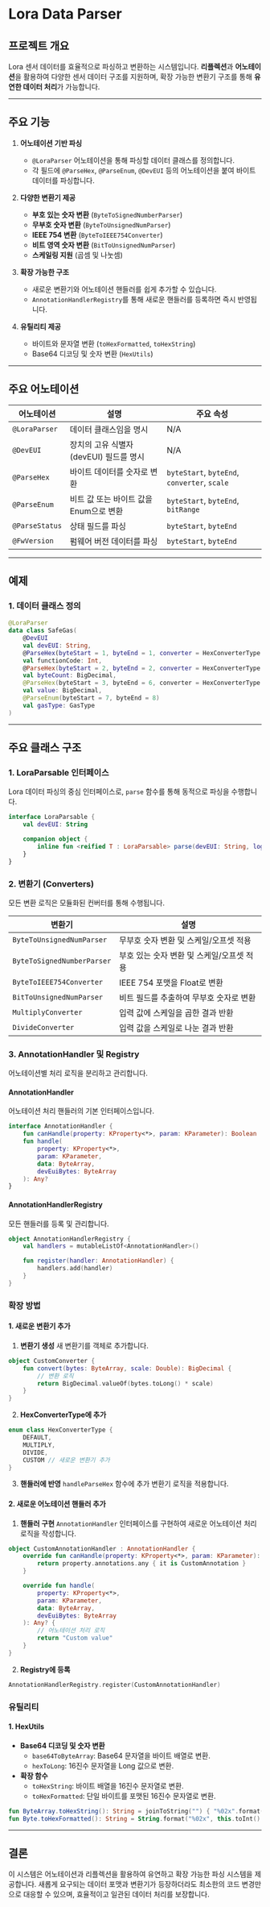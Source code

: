 # Lora Data Parser

## **프로젝트 개요**
Lora 센서 데이터를 효율적으로 파싱하고 변환하는 시스템입니다. **리플렉션**과 **어노테이션**을 활용하여 다양한 센서 데이터 구조를 지원하며, 확장 가능한 변환기 구조를 통해 **유연한 데이터 처리**가 가능합니다.

---

## **주요 기능**

1. **어노테이션 기반 파싱**
    - `@LoraParser` 어노테이션을 통해 파싱할 데이터 클래스를 정의합니다.
    - 각 필드에 `@ParseHex`, `@ParseEnum`, `@DevEUI` 등의 어노테이션을 붙여 바이트 데이터를 파싱합니다.

2. **다양한 변환기 제공**
    - **부호 있는 숫자 변환** (`ByteToSignedNumberParser`)
    - **무부호 숫자 변환** (`ByteToUnsignedNumParser`)
    - **IEEE 754 변환** (`ByteToIEEE754Converter`)
    - **비트 영역 숫자 변환** (`BitToUnsignedNumParser`)
    - **스케일링 지원** (곱셈 및 나눗셈)

3. **확장 가능한 구조**
    - 새로운 변환기와 어노테이션 핸들러를 쉽게 추가할 수 있습니다.
    - `AnnotationHandlerRegistry`를 통해 새로운 핸들러를 등록하면 즉시 반영됩니다.

4. **유틸리티 제공**
    - 바이트와 문자열 변환 (`toHexFormatted`, `toHexString`)
    - Base64 디코딩 및 숫자 변환 (`HexUtils`)

---

## **주요 어노테이션**

| 어노테이션       | 설명                                 | 주요 속성                           |
|------------------|--------------------------------------|------------------------------------|
| `@LoraParser`   | 데이터 클래스임을 명시               | N/A                                |
| `@DevEUI`       | 장치의 고유 식별자(devEUI) 필드를 명시| N/A                                |
| `@ParseHex`     | 바이트 데이터를 숫자로 변환          | `byteStart`, `byteEnd`, `converter`, `scale` |
| `@ParseEnum`    | 비트 값 또는 바이트 값을 Enum으로 변환| `byteStart`, `byteEnd`, `bitRange`  |
| `@ParseStatus`  | 상태 필드를 파싱                     | `byteStart`, `byteEnd`             |
| `@FwVersion`    | 펌웨어 버전 데이터를 파싱            | `byteStart`, `byteEnd`             |

---

## **예제**

### **1. 데이터 클래스 정의**
```kotlin
@LoraParser
data class SafeGas(
    @DevEUI
    val devEUI: String,
    @ParseHex(byteStart = 1, byteEnd = 1, converter = HexConverterType.UNSIGNED)
    val functionCode: Int,
    @ParseHex(byteStart = 2, byteEnd = 2, converter = HexConverterType.DIVIDE, scale = 100.0)
    val byteCount: BigDecimal,
    @ParseHex(byteStart = 3, byteEnd = 6, converter = HexConverterType.MULTIPLY, scale = 0.000001)
    val value: BigDecimal,
    @ParseEnum(byteStart = 7, byteEnd = 8)
    val gasType: GasType
)
```
---

## **주요 클래스 구조**

### **1. LoraParsable 인터페이스**
Lora 데이터 파싱의 중심 인터페이스로, `parse` 함수를 통해 동적으로 파싱을 수행합니다.

```kotlin
interface LoraParsable {
    val devEUI: String

    companion object {
        inline fun <reified T : LoraParsable> parse(devEUI: String, log: String): T
    }
}
```

### **2. 변환기 (Converters)**

모든 변환 로직은 모듈화된 컨버터를 통해 수행됩니다.

| 변환기                        | 설명                                      |
|------------------------------|-------------------------------------------|
| `ByteToUnsignedNumParser`    | 무부호 숫자 변환 및 스케일/오프셋 적용    |
| `ByteToSignedNumberParser`   | 부호 있는 숫자 변환 및 스케일/오프셋 적용 |
| `ByteToIEEE754Converter`     | IEEE 754 포맷을 Float로 변환              |
| `BitToUnsignedNumParser`     | 비트 필드를 추출하여 무부호 숫자로 변환   |
| `MultiplyConverter`          | 입력 값에 스케일을 곱한 결과 반환         |
| `DivideConverter`            | 입력 값을 스케일로 나눈 결과 반환         |

### **3. AnnotationHandler 및 Registry**

어노테이션별 처리 로직을 분리하고 관리합니다.

#### **AnnotationHandler**
어노테이션 처리 핸들러의 기본 인터페이스입니다.

```kotlin
interface AnnotationHandler {
    fun canHandle(property: KProperty<*>, param: KParameter): Boolean
    fun handle(
        property: KProperty<*>,
        param: KParameter,
        data: ByteArray,
        devEuiBytes: ByteArray
    ): Any?
}
```

#### **AnnotationHandlerRegistry**
모든 핸들러를 등록 및 관리합니다.

```kotlin
object AnnotationHandlerRegistry {
    val handlers = mutableListOf<AnnotationHandler>()

    fun register(handler: AnnotationHandler) {
        handlers.add(handler)
    }
}
```

### **확장 방법**

#### **1. 새로운 변환기 추가**

1. **변환기 생성**
   새 변환기를 객체로 추가합니다.

```kotlin
object CustomConverter {
    fun convert(bytes: ByteArray, scale: Double): BigDecimal {
        // 변환 로직
        return BigDecimal.valueOf(bytes.toLong() * scale)
    }
}
```

2. **HexConverterType에 추가**

```kotlin
enum class HexConverterType {
    DEFAULT,
    MULTIPLY,
    DIVIDE,
    CUSTOM // 새로운 변환기 추가
}
```

3. **핸들러에 반영**
   `handleParseHex` 함수에 추가 변환기 로직을 적용합니다.

#### **2. 새로운 어노테이션 핸들러 추가**

1. **핸들러 구현**
   `AnnotationHandler` 인터페이스를 구현하여 새로운 어노테이션 처리 로직을 작성합니다.

```kotlin
object CustomAnnotationHandler : AnnotationHandler {
    override fun canHandle(property: KProperty<*>, param: KParameter): Boolean {
        return property.annotations.any { it is CustomAnnotation }
    }

    override fun handle(
        property: KProperty<*>,
        param: KParameter,
        data: ByteArray,
        devEuiBytes: ByteArray
    ): Any? {
        // 어노테이션 처리 로직
        return "Custom value"
    }
}
```

2. **Registry에 등록**

```kotlin
AnnotationHandlerRegistry.register(CustomAnnotationHandler)
```

### **유틸리티**

#### **1. HexUtils**

- **Base64 디코딩 및 숫자 변환**
   - `base64ToByteArray`: Base64 문자열을 바이트 배열로 변환.
   - `hexToLong`: 16진수 문자열을 Long 값으로 변환.
- **확장 함수**
   - `toHexString`: 바이트 배열을 16진수 문자열로 변환.
   - `toHexFormatted`: 단일 바이트를 포맷된 16진수 문자열로 변환.

```kotlin
fun ByteArray.toHexString(): String = joinToString("") { "%02x".format(it) }
fun Byte.toHexFormatted(): String = String.format("%02x", this.toInt() and 0xFF)
```

---

## **결론**

이 시스템은 어노테이션과 리플렉션을 활용하여 유연하고 확장 가능한 파싱 시스템을 제공합니다. 새롭게 요구되는 데이터 포맷과 변환기가 등장하더라도 최소한의 코드 변경만으로 대응할 수 있으며, 효율적이고 일관된 데이터 처리를 보장합니다.